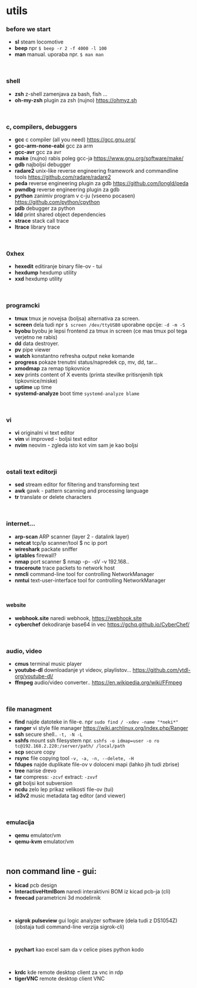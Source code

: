 # utils


### before we start

* **sl** steam locomotive
* **beep** npr `$ beep -r 2 -f 4000 -l 100`
* **man** manual. uporaba npr. `$ man man`

&nbsp;

### shell

* **zsh** z-shell zamenjava za bash, fish ...
* **oh-my-zsh** plugin za zsh (nujno) https://ohmyz.sh

&nbsp;

### c, compilers, debuggers

* **gcc** c compiler (all you need) https://gcc.gnu.org/
* **gcc-arm-none-eabi** gcc za arm
* **gcc-avr** gcc za avr
* **make** (nujno) rabis poleg gcc-ja https://www.gnu.org/software/make/
* **gdb** najboljsi debugger
* **radare2** unix-like reverse engineering framework and commandline tools https://github.com/radare/radare2
* **peda** reverse engineering plugin za gdb https://github.com/longld/peda
* **pwndbg** reverse engineering plugin za gdb 
* **python** zanimiv program v c-ju (vseeno pocasen) https://github.com/python/cpython
* **pdb** debugger za python
* **ldd** print shared object dependencies
* **strace** stack call trace
* **ltrace** library trace

&nbsp;

### 0xhex

* **hexedit** editiranje binary file-ov - tui
* **hexdump** hexdump utility
* **xxd** hexdump utility

&nbsp;

### programcki

* **tmux** tmux je novejsa (boljsa) alternativa za screen. 
* **screen** dela tudi npr `$ screen /dev/ttyUSB0` uporabne opcije: `-d -m -S` 
* **byobu** byobu je lepsi frontend za tmux in screen (ce mas tmux pol tega verjetno ne rabis)
* **dd** data destroyer. 
* **pv** pipe viewer
* **watch** konstantno refresha output neke komande
* **progress** pokaze trenutni status/napredek cp, mv, dd, tar...
* **xmodmap** za remap tipkovnice
* **xev**  prints content of X events (printa stevilke pritisnjenih tipk tipkovnice/miske)
* **uptime** up time
* **systemd-analyze** boot time `systemd-analyze blame`

&nbsp;

### vi

* **vi** originalni vi text editor 
* **vim** vi improved - boljsi text editor
* **nvim** neovim - zgleda isto kot vim sam je kao boljsi

&nbsp;

### ostali text editorji

* **sed** stream editor for filtering and transforming text
* **awk** gawk - pattern scanning and processing language
* **tr** translate or delete characters

&nbsp;

### internet...

* **arp-scan** ARP scanner (layer 2 - datalink layer)
* **netcat** tcp/ip scanner/tool $ nc ip port
* **wireshark** packate sniffer
* **iptables** firewall?
* **nmap** port scanner $ nmap -p- -sV -v 192.168..
* **traceroute** trace packets to network host
* **nmcli** command-line tool for controlling NetworkManager
* **nmtui** text-user-interface tool for controlling NetworkManager

&nbsp;

#### website
* **webhook.site** naredi webhook, https://webhook.site 
* **cyberchef** dekodiranje base64 in vec https://gchq.github.io/CyberChef/

&nbsp;

### audio, video

* **cmus** terminal music player
* **youtube-dl** downloadanje yt videov, playlistov... https://github.com/ytdl-org/youtube-dl/
* **ffmpeg** audio/video converter.. https://en.wikipedia.org/wiki/FFmpeg

&nbsp;

### file managment

* **find** najde datoteke in file-e. npr `sudo find / -xdev -name "*neki*"`
* **ranger** vi style file manager https://wiki.archlinux.org/index.php/Ranger
* **ssh** secure shell.. `-t, -N -L`
* **sshfs** mount ssh filesystem npr. `sshfs -o idmap=user -o ro tc@192.168.2.220:/server/path/ /local/path`
* **scp** secure copy
* **rsync** file copying tool `-v, -a, -n, --delete, -H`
* **fdupes** najde duplikate file-ov v doloceni mapi (lahko jih tudi zbrise)
* **tree** narise drevo
* **tar** compress: `-zcvf` extract: `-zxvf`
* **git** boljsi kot subversion
* **ncdu** zelo lep prikaz velikosti file-ov (tui)
* **id3v2** music metadata tag editor (and viewer)

&nbsp;

### emulacija

* **qemu** emulator/vm
* **qemu-kvm** emulator/vm

&nbsp;&nbsp;&nbsp;&nbsp;

## non command line - gui:

* **kicad** pcb design
* **InteractiveHtmlBom** naredi interaktivni BOM iz kicad pcb-ja (cli)
* **freecad** parametricni 3d modelirnik

&nbsp;

* **sigrok pulseview** gui logic analyzer software (dela tudi z DS1054Z) (obstaja tudi command-line verzija sigrok-cli)

&nbsp;

* **pychart** kao excel sam da v celice pises python kodo

&nbsp;

* **krdc** kde remote desktop client za vnc in rdp
* **tigerVNC** remote desktop client VNC

